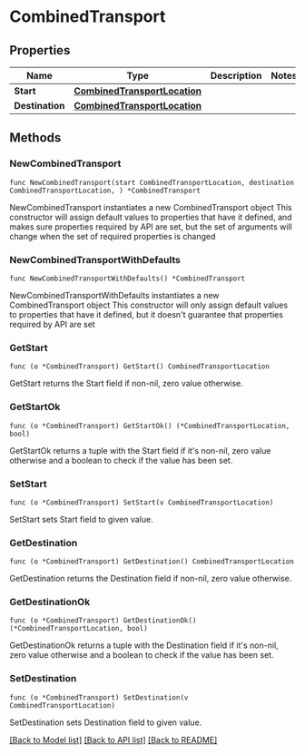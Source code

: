 # CombinedTransport

## Properties

Name | Type | Description | Notes
------------ | ------------- | ------------- | -------------
**Start** | [**CombinedTransportLocation**](CombinedTransportLocation.md) |  | 
**Destination** | [**CombinedTransportLocation**](CombinedTransportLocation.md) |  | 

## Methods

### NewCombinedTransport

`func NewCombinedTransport(start CombinedTransportLocation, destination CombinedTransportLocation, ) *CombinedTransport`

NewCombinedTransport instantiates a new CombinedTransport object
This constructor will assign default values to properties that have it defined,
and makes sure properties required by API are set, but the set of arguments
will change when the set of required properties is changed

### NewCombinedTransportWithDefaults

`func NewCombinedTransportWithDefaults() *CombinedTransport`

NewCombinedTransportWithDefaults instantiates a new CombinedTransport object
This constructor will only assign default values to properties that have it defined,
but it doesn't guarantee that properties required by API are set

### GetStart

`func (o *CombinedTransport) GetStart() CombinedTransportLocation`

GetStart returns the Start field if non-nil, zero value otherwise.

### GetStartOk

`func (o *CombinedTransport) GetStartOk() (*CombinedTransportLocation, bool)`

GetStartOk returns a tuple with the Start field if it's non-nil, zero value otherwise
and a boolean to check if the value has been set.

### SetStart

`func (o *CombinedTransport) SetStart(v CombinedTransportLocation)`

SetStart sets Start field to given value.


### GetDestination

`func (o *CombinedTransport) GetDestination() CombinedTransportLocation`

GetDestination returns the Destination field if non-nil, zero value otherwise.

### GetDestinationOk

`func (o *CombinedTransport) GetDestinationOk() (*CombinedTransportLocation, bool)`

GetDestinationOk returns a tuple with the Destination field if it's non-nil, zero value otherwise
and a boolean to check if the value has been set.

### SetDestination

`func (o *CombinedTransport) SetDestination(v CombinedTransportLocation)`

SetDestination sets Destination field to given value.



[[Back to Model list]](../README.md#documentation-for-models) [[Back to API list]](../README.md#documentation-for-api-endpoints) [[Back to README]](../README.md)


